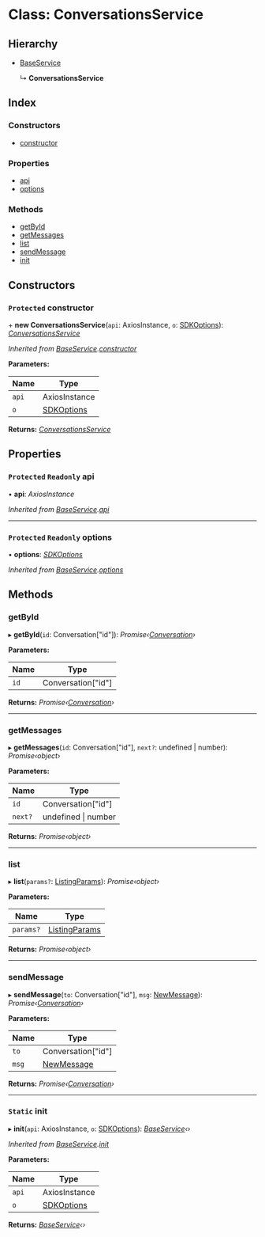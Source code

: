 # Class: ConversationsService

## Hierarchy

- [BaseService](baseservice.md)

  ↳ **ConversationsService**

## Index

### Constructors

- [constructor](conversationsservice.md#protected-constructor)

### Properties

- [api](conversationsservice.md#protected-readonly-api)
- [options](conversationsservice.md#protected-readonly-options)

### Methods

- [getById](conversationsservice.md#getbyid)
- [getMessages](conversationsservice.md#getmessages)
- [list](conversationsservice.md#list)
- [sendMessage](conversationsservice.md#sendmessage)
- [init](conversationsservice.md#static-init)

## Constructors

### <a id="protected-constructor" name="protected-constructor"></a> `Protected` constructor

\+ **new ConversationsService**(`api`: AxiosInstance, `o`: [SDKOptions](../interfaces/sdkoptions.md)): _[ConversationsService](conversationsservice.md)_

_Inherited from [BaseService](baseservice.md).[constructor](baseservice.md#protected-constructor)_

**Parameters:**

| Name  | Type                                      |
| ----- | ----------------------------------------- |
| `api` | AxiosInstance                             |
| `o`   | [SDKOptions](../interfaces/sdkoptions.md) |

**Returns:** _[ConversationsService](conversationsservice.md)_

## Properties

### <a id="protected-readonly-api" name="protected-readonly-api"></a> `Protected` `Readonly` api

• **api**: _AxiosInstance_

_Inherited from [BaseService](baseservice.md).[api](baseservice.md#protected-readonly-api)_

---

### <a id="protected-readonly-options" name="protected-readonly-options"></a> `Protected` `Readonly` options

• **options**: _[SDKOptions](../interfaces/sdkoptions.md)_

_Inherited from [BaseService](baseservice.md).[options](baseservice.md#protected-readonly-options)_

## Methods

### <a id="getbyid" name="getbyid"></a> getById

▸ **getById**(`id`: Conversation["id"]): _Promise‹[Conversation](../interfaces/conversation.md)›_

**Parameters:**

| Name | Type               |
| ---- | ------------------ |
| `id` | Conversation["id"] |

**Returns:** _Promise‹[Conversation](../interfaces/conversation.md)›_

---

### <a id="getmessages" name="getmessages"></a> getMessages

▸ **getMessages**(`id`: Conversation["id"], `next?`: undefined | number): _Promise‹object›_

**Parameters:**

| Name    | Type                    |
| ------- | ----------------------- |
| `id`    | Conversation["id"]      |
| `next?` | undefined &#124; number |

**Returns:** _Promise‹object›_

---

### <a id="list" name="list"></a> list

▸ **list**(`params?`: [ListingParams](../globals.md#listingparams)): _Promise‹object›_

**Parameters:**

| Name      | Type                                         |
| --------- | -------------------------------------------- |
| `params?` | [ListingParams](../globals.md#listingparams) |

**Returns:** _Promise‹object›_

---

### <a id="sendmessage" name="sendmessage"></a> sendMessage

▸ **sendMessage**(`to`: Conversation["id"], `msg`: [NewMessage](../globals.md#newmessage)): _Promise‹[Conversation](../interfaces/conversation.md)›_

**Parameters:**

| Name  | Type                                   |
| ----- | -------------------------------------- |
| `to`  | Conversation["id"]                     |
| `msg` | [NewMessage](../globals.md#newmessage) |

**Returns:** _Promise‹[Conversation](../interfaces/conversation.md)›_

---

### <a id="static-init" name="static-init"></a> `Static` init

▸ **init**(`api`: AxiosInstance, `o`: [SDKOptions](../interfaces/sdkoptions.md)): _[BaseService](baseservice.md)‹›_

_Inherited from [BaseService](baseservice.md).[init](baseservice.md#static-init)_

**Parameters:**

| Name  | Type                                      |
| ----- | ----------------------------------------- |
| `api` | AxiosInstance                             |
| `o`   | [SDKOptions](../interfaces/sdkoptions.md) |

**Returns:** _[BaseService](baseservice.md)‹›_
